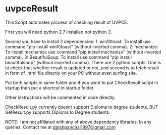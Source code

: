 # uvpceResult
This Script automates process of checking result of UVPCE.

First you will need python 2.7 installed not python 3.

Second you have to install 3 dependencies:
  1: win10toast:
    To install use command "pip install win10toast" (without inverted comma).
  2: mechanize:
    To install mechanize use command "pip install mechanize" (without inverted comma). 
  3: BeautifulSoup:
    To install use command "pip install beautifulsoup" (without inverted comma).
There are 2 python scripts. One is to check that whether result is updated or not, and second is to fetch result in form of .html file directly on your PC without even surfing site. 

Put both scripts in same folder and if you want to put CheckResult script in startup then put a shortcut in startup folder.

Other instructions will be commented in code directly.

CheckResult.py currently doesnt support Diploma to degree students. BUT GetResult.py supports Diploma to Degree students.

NOTE: I am not affiliated with any of above dependency libraries.
In any queries. Contact me at darshpanchal1997@gmail.com
